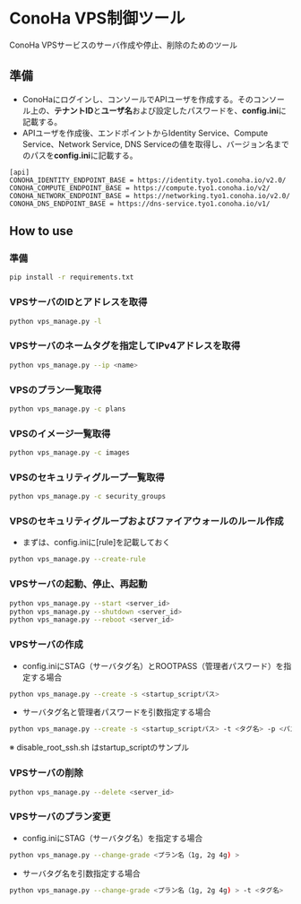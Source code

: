ConoHa VPS制御ツール
====
ConoHa VPSサービスのサーバ作成や停止、削除のためのツール

## 準備
* ConoHaにログインし、コンソールでAPIユーザを作成する。そのコンソール上の、**テナントID**と**ユーザ名**および設定したパスワードを、**config.ini**に記載する。
* APIユーザを作成後、エンドポイントからIdentity Service、Compute Service、Network Service, DNS Serviceの値を取得し、バージョン名までのパスを**config.ini**に記載する。

```
[api]
CONOHA_IDENTITY_ENDPOINT_BASE = https://identity.tyo1.conoha.io/v2.0/
CONOHA_COMPUTE_ENDPOINT_BASE = https://compute.tyo1.conoha.io/v2/
CONOHA_NETWORK_ENDPOINT_BASE = https://networking.tyo1.conoha.io/v2.0/
CONOHA_DNS_ENDPOINT_BASE = https://dns-service.tyo1.conoha.io/v1/
```
## How to use

### 準備
```bash
pip install -r requirements.txt
```

### VPSサーバのIDとアドレスを取得
```bash
python vps_manage.py -l
```

### VPSサーバのネームタグを指定してIPv4アドレスを取得
```bash
python vps_manage.py --ip <name>
```

### VPSのプラン一覧取得
```bash
python vps_manage.py -c plans
```

### VPSのイメージ一覧取得
```bash
python vps_manage.py -c images
```

### VPSのセキュリティグループ一覧取得
```bash
python vps_manage.py -c security_groups
```

### VPSのセキュリティグループおよびファイアウォールのルール作成
* まずは、config.iniに\[rule\]を記載しておく
```bash
python vps_manage.py --create-rule
```

### VPSサーバの起動、停止、再起動
```bash
python vps_manage.py --start <server_id>
python vps_manage.py --shutdown <server_id>
python vps_manage.py --reboot <server_id>
```

### VPSサーバの作成

* config.iniにSTAG（サーバタグ名）とROOTPASS（管理者パスワード）を指定する場合
```bash
python vps_manage.py --create -s <startup_scriptパス>
```

* サーバタグ名と管理者パスワードを引数指定する場合
```bash
python vps_manage.py --create -s <startup_scriptパス> -t <タグ名> -p <パスワード>
```

※ disable_root_ssh.sh はstartup_scriptのサンプル


### VPSサーバの削除
```bash
python vps_manage.py --delete <server_id>
```


### VPSサーバのプラン変更

* config.iniにSTAG（サーバタグ名）を指定する場合
```bash
python vps_manage.py --change-grade <プラン名（1g, 2g 4g) >
```

* サーバタグ名を引数指定する場合
```bash
python vps_manage.py --change-grade <プラン名（1g, 2g 4g) > -t <タグ名>
```
